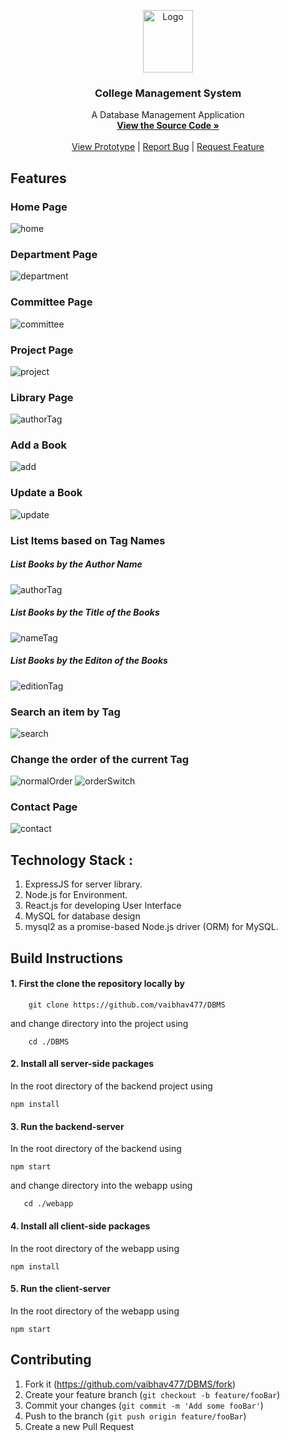<p align="center">
  <a href="https://dbms.netlify.app/contact">
    <img src="https://github.com/vaibhav477/DBMS/blob/main/webapp/src/images/project-lg.png" alt="Logo" width="80" height="100">
  </a>

  <h3 align="center">College Management System</h3>

  <p align="center">
    A Database Management Application
    <br />
    <a href="https://github.com/namandangi/DBMS/"><strong>View the Source Code »</strong></a>
    <br />
    <br />
    <a href="https://www.figma.com/proto/4fbhjAH0IujMdEugDL1EIf/College-Management?node-id=1%3A2&scaling=min-zoom">View Prototype</a>
    |
    <a href="https://github.com/namandangi/DBMS/issues">Report Bug</a>
    |
    <a href="https://github.com/namandangi/DBMS/issues">Request Feature</a>
  </p>
</p>

<p align="center">
  <h2> Features </h2>
<h3>Home Page</h3>
<img src="https://github.com/vaibhav477/DBMS/blob/main/public/docs/home.png" alt="home">
<h3>Department Page</h3>
<img src="https://github.com/vaibhav477/DBMS/blob/main/public/docs/department.png" alt="department">
<h3>Committee Page</h3>
<img src="https://github.com/vaibhav477/DBMS/blob/main/public/docs/committee.png" alt="committee">
<h3>Project Page</h3>
<img src="https://github.com/vaibhav477/DBMS/blob/main/public/docs/project.png" alt="project">
<h3>Library Page</h3>
<img src="https://github.com/vaibhav477/DBMS/blob/main/public/docs/authorTag.png" alt="authorTag">
<h3>Add a Book</h3>
<img src="https://github.com/vaibhav477/DBMS/blob/main/public/docs/add.png" alt="add">
<h3>Update a Book</h3>
<img src="https://github.com/vaibhav477/DBMS/blob/main/public/docs/update.png" alt="update">
<h3>List Items based on Tag Names</h3>
<h5>List Books by the Author Name</h5>
<img src="https://github.com/vaibhav477/DBMS/blob/main/public/docs/authorTag.png" alt="authorTag">
<h5>List Books by the Title of the Books</h5>
<img src="https://github.com/vaibhav477/DBMS/blob/main/public/docs/nameTag.png" alt="nameTag">
<h5>List Books by the Editon of the Books</h5>
<img src="https://github.com/vaibhav477/DBMS/blob/main/public/docs/edition.png" alt="editionTag">
<h3> Search an item by Tag</h3>
<img src="https://github.com/vaibhav477/DBMS/blob/main/public/docs/search.png" alt="search">
<h3> Change the order of the current Tag</h3>
<img src="https://github.com/vaibhav477/DBMS/blob/main/public/docs/edition.png" alt="normalOrder">
<img src="https://github.com/vaibhav477/DBMS/blob/main/public/docs/editionOrder.png" alt="orderSwitch">
<h3> Contact Page </h3>
<img src="https://github.com/vaibhav477/DBMS/blob/master/public/docs/contact.png" alt="contact">
</p>

## Technology Stack :

1.  ExpressJS for server library.
2.  Node.js for Environment.
3.  React.js for developing User Interface
4.  MySQL for database design
5.  mysql2 as a promise-based Node.js driver (ORM) for MySQL.


## Build Instructions

#### 1. First the clone the repository locally by

```
    git clone https://github.com/vaibhav477/DBMS
```

and change directory into the project using

```
    cd ./DBMS
```

#### 2. Install all server-side packages

In the root directory of the backend project using

```
npm install
```

#### 3. Run the backend-server

In the root directory of the backend using

```
npm start

```

and change directory into the webapp using

```
   cd ./webapp
```

#### 4. Install all client-side packages

In the root directory of the webapp using

```
npm install
```

#### 5. Run the client-server

In the root directory of the webapp using

```
npm start
```
## Contributing

1.  Fork it (https://github.com/vaibhav477/DBMS/fork)
2.  Create your feature branch (`git checkout -b feature/fooBar`)
3.  Commit your changes (`git commit -m 'Add some fooBar'`)
4.  Push to the branch (`git push origin feature/fooBar`)
5.  Create a new Pull Request
